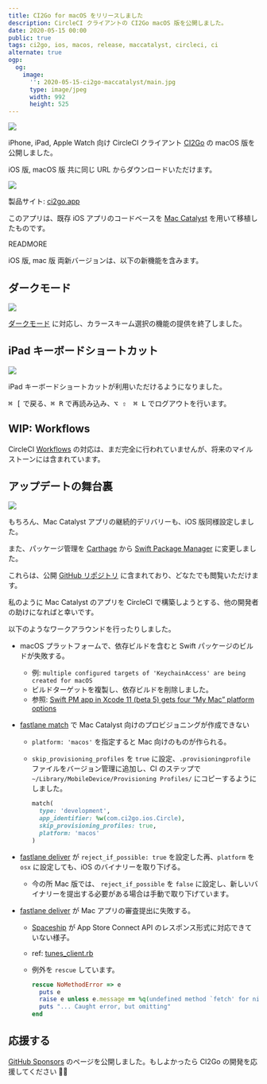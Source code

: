 ```yaml
---
title: CI2Go for macOS をリリースしました
description: CircleCI クライアントの CI2Go macOS 版を公開しました。
date: 2020-05-15 00:00
public: true
tags: ci2go, ios, macos, release, maccatalyst, circleci, ci
alternate: true
ogp:
  og:
    image:
      '': 2020-05-15-ci2go-maccatalyst/main.jpg
      type: image/jpeg
      width: 992
      height: 525
---
```


![](2020-05-15-ci2go-maccatalyst/main.jpg)

iPhone, iPad, Apple Watch 向け CircleCI クライアント [CI2Go] の macOS 版を公開しました。

iOS 版, macOS 版 共に同じ URL からダウンロードいただけます。

[![](images/appstore.svg)][AppStore]

製品サイト: [ci2go.app]

このアプリは、既存 iOS アプリのコードベースを [Mac Catalyst] を用いて移植したものです。

READMORE

iOS 版, mac 版 両新バージョンは、以下の新機能を含みます。

## ダークモード

![](2020-05-15-ci2go-maccatalyst/dark-and-light.jpg)

[ダークモード] に対応し、カラースキーム選択の機能の提供を終了しました。

## iPad キーボードショートカット

![](2020-05-15-ci2go-maccatalyst/shortcuts.png)

iPad キーボードショートカットが利用いただけるようになりました。

<kbd>&#x2318; \[</kbd> で戻る、<kbd>&#x2318; R</kbd> で再読み込み、<kbd>&#8997; &#8679;　&#x2318; L</kbd> でログアウトを行います。

## WIP: Workflows

CircleCI [Workflows] の対応は、まだ完全に行われていませんが、将来のマイルストーンには含まれています。

## アップデートの舞台裏

![](2020-05-15-ci2go-maccatalyst/workflow.png)

もちろん、Mac Catalyst アプリの継続的デリバリーも、iOS 版同様設定しました。

また、パッケージ管理を [Carthage] から [Swift Package Manager] に変更しました。

これらは、公開 [GitHub リポジトリ] に含まれており、どなたでも閲覧いただけます。

私のように Mac Catalyst のアプリを CircleCI で構築しようとする、他の開発者の助けになればと幸いです。

以下のようなワークアラウンドを行ったりしました。

- macOS プラットフォームで、依存ビルドを含むと Swift パッケージのビルドが失敗する。
    - 例: `multiple configured targets of 'KeychainAccess' are being created for macOS`
    - ビルドターゲットを複製し、依存ビルドを削除しました。
    - 参照: [Swift PM app in Xcode 11 (beta 5) gets four “My Mac” platform options]
- [fastlane match] で Mac Catalyst 向けのプロビジョニングが作成できない
    - `platform: 'macos'` を指定すると Mac 向けのものが作られる。
    - `skip_provisioning_profiles` を `true` に設定、`.provisioningprofile` ファイルをバージョン管理に追加し、CI のステップで ` ~/Library/MobileDevice/Provisioning Profiles/` にコピーするようにしました。

        ```rb
        match(
          type: 'development',
          app_identifier: %w(com.ci2go.ios.Circle),
          skip_provisioning_profiles: true,
          platform: 'macos'
        )
        ```

- [fastlane deliver] が `reject_if_possible: true` を設定した再、`platform` を `osx` に設定しても、iOS のバイナリーを取り下げる。
    - 今の所 Mac 版では、 `reject_if_possible` を `false` に設定し、新しいバイナリーを提出する必要がある場合は手動で取り下げています。
- [fastlane deliver] が Mac アプリの審査提出に失敗する。
    - [Spaceship] が App Store Connect API のレスポンス形式に対応できていない様子。
    - ref: [tunes_client.rb]
    - 例外を `rescue` しています。

        ```rb
        rescue NoMethodError => e
          puts e
          raise e unless e.message == %q(undefined method `fetch' for nil:NilClass)
          puts "... Caught error, but omitting"
        end
        ```

## 応援する

[GitHub Sponsors] のページを公開しました。もしよかったら CI2Go の開発を応援してください 🙇‍♂️

[CI2Go]: https://ci2go.app
[Mac Catalyst]: https://developer.apple.com/mac-catalyst/
[ダークモード]: https://developer.apple.com/design/human-interface-guidelines/ios/visual-design/dark-mode/
[Workflows]: https://circleci.com/docs/ja/2.0/workflows/
[AppStore]: https://itunes.apple.com/app/id940028427?mt=8
[GitHub リポジトリ]: https://github.com/ngs/ci2go
[Swift Package Manager]:https://swift.org/package-manager/
[Carthage]: https://github.com/Carthage/Carthage
[fastlane match]: https://docs.fastlane.tools/actions/match/
[fastlane deliver]: https://docs.fastlane.tools/actions/deliver/
[Swift PM app in Xcode 11 (beta 5) gets four “My Mac” platform options]: https://forums.swift.org/t/swift-pm-app-in-xcode-11-beta-5-gets-four-my-mac-platform-options/27521
[tunes_client.rb]: https://github.com/fastlane/fastlane/blob/feb8cc09c9976f7f460203cf9486fd28d31f6955/spaceship/lib/spaceship/tunes/tunes_client.rb#L1138
[Spaceship]: https://github.com/fastlane/fastlane/tree/master/spaceship
[ci2go.app]: https://ci2go.app
[GitHub Sponsors]: https://github.com/sponsors/ngs